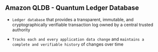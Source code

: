 ## Amazon QLDB - Quantum Ledger Database

- `Ledger database` that provides a transparent, immutable, and cryptographically verifiable transaction log owned by a central trusted authority

- `Tracks each and every application data change` and `maintains a complete and verifiable history` of changes over time
